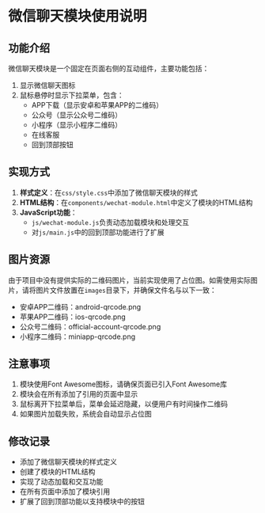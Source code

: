 # 微信聊天模块使用说明

## 功能介绍

微信聊天模块是一个固定在页面右侧的互动组件，主要功能包括：

1. 显示微信聊天图标
2. 鼠标悬停时显示下拉菜单，包含：
   - APP下载（显示安卓和苹果APP的二维码）
   - 公众号（显示公众号二维码）
   - 小程序（显示小程序二维码）
   - 在线客服
   - 回到顶部按钮

## 实现方式

1. **样式定义**：在`css/style.css`中添加了微信聊天模块的样式
2. **HTML结构**：在`components/wechat-module.html`中定义了模块的HTML结构
3. **JavaScript功能**：
   - `js/wechat-module.js`负责动态加载模块和处理交互
   - 对`js/main.js`中的回到顶部功能进行了扩展

## 图片资源

由于项目中没有提供实际的二维码图片，当前实现使用了占位图。如需使用实际图片，请将图片文件放置在`images`目录下，并确保文件名与以下一致：

- 安卓APP二维码：android-qrcode.png
- 苹果APP二维码：ios-qrcode.png
- 公众号二维码：official-account-qrcode.png
- 小程序二维码：miniapp-qrcode.png

## 注意事项

1. 模块使用Font Awesome图标，请确保页面已引入Font Awesome库
2. 模块会在所有添加了引用的页面中显示
3. 鼠标离开下拉菜单后，菜单会延迟隐藏，以便用户有时间操作二维码
4. 如果图片加载失败，系统会自动显示占位图

## 修改记录

- 添加了微信聊天模块的样式定义
- 创建了模块的HTML结构
- 实现了动态加载和交互功能
- 在所有页面中添加了模块引用
- 扩展了回到顶部功能以支持模块中的按钮